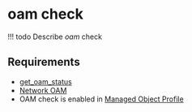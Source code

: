 # oam check

<!-- prettier-ignore -->
!!! todo
    Describe *oam* check

## Requirements

* [get_oam_status](../../../../scripts-reference/get_oam_status.md)
* [Network OAM](../../../../caps-reference/network/oam.md)
* OAM check is enabled in [Managed Object Profile](../concepts/managed-object-profile/index.md)
